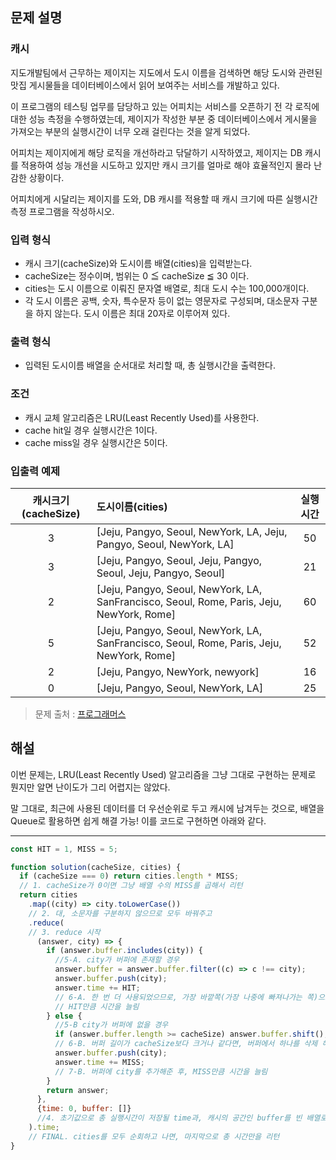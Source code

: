## **문제 설명**
### **캐시**
지도개발팀에서 근무하는 제이지는 지도에서 도시 이름을 검색하면 해당 도시와 관련된 맛집 게시물들을 데이터베이스에서 읽어 보여주는 서비스를 개발하고 있다.   

이 프로그램의 테스팅 업무를 담당하고 있는 어피치는 서비스를 오픈하기 전 각 로직에 대한 성능 측정을 수행하였는데, 제이지가 작성한 부분 중 데이터베이스에서 게시물을 가져오는 부분의 실행시간이 너무 오래 걸린다는 것을 알게 되었다.   

어피치는 제이지에게 해당 로직을 개선하라고 닦달하기 시작하였고, 제이지는 DB 캐시를 적용하여 성능 개선을 시도하고 있지만 캐시 크기를 얼마로 해야 효율적인지 몰라 난감한 상황이다.

어피치에게 시달리는 제이지를 도와, DB 캐시를 적용할 때 캐시 크기에 따른 실행시간 측정 프로그램을 작성하시오.

### **입력 형식**
- 캐시 크기(cacheSize)와 도시이름 배열(cities)을 입력받는다.
- cacheSize는 정수이며, 범위는 0 ≦ cacheSize ≦ 30 이다.
- cities는 도시 이름으로 이뤄진 문자열 배열로, 최대 도시 수는 100,000개이다.
- 각 도시 이름은 공백, 숫자, 특수문자 등이 없는 영문자로 구성되며, 대소문자 구분을 하지 않는다. 도시 이름은 최대 20자로 이루어져 있다.

### **출력 형식**
- 입력된 도시이름 배열을 순서대로 처리할 때, 총 실행시간을 출력한다.
  
### **조건**
- 캐시 교체 알고리즘은 LRU(Least Recently Used)를 사용한다.
- cache hit일 경우 실행시간은 1이다.
- cache miss일 경우 실행시간은 5이다.

### **입출력 예제**
| **캐시크기(cacheSize)** | **도시이름(cities)**                                                                      | **실행시간** |
| :---------------------: | :---------------------------------------------------------------------------------------- | :----------: |
|            3            | [Jeju, Pangyo, Seoul, NewYork, LA, Jeju, Pangyo, Seoul, NewYork, LA]                      |      50      |
|            3            | [Jeju, Pangyo, Seoul, Jeju, Pangyo, Seoul, Jeju, Pangyo, Seoul]                           |      21      |
|            2            | [Jeju, Pangyo, Seoul, NewYork, LA, SanFrancisco, Seoul, Rome, Paris, Jeju, NewYork, Rome] |      60      |
|            5            | [Jeju, Pangyo, Seoul, NewYork, LA, SanFrancisco, Seoul, Rome, Paris, Jeju, NewYork, Rome] |      52      |
|            2            | [Jeju, Pangyo, NewYork, newyork]                                                          |      16      |
|            0            | [Jeju, Pangyo, Seoul, NewYork, LA]                                                        |      25      |


> 문제 출처 : [프로그래머스](https://programmers.co.kr/learn/courses/30/lessons/17680)

## 해설

 이번 문제는, LRU(Least Recently Used) 알고리즘을 그냥 그대로 구현하는 문제로
 뭔지만 알면 난이도가 그리 어렵지는 않았다.

 말 그대로, 최근에 사용된 데이터를 더 우선순위로 두고 캐시에 남겨두는 것으로,
 배열을 Queue로 활용하면 쉽게 해결 가능!
 이를 코드로 구현하면 아래와 같다.

------

```javascript
const HIT = 1, MISS = 5;

function solution(cacheSize, cities) {
  if (cacheSize === 0) return cities.length * MISS;
  // 1. cacheSize가 0이면 그냥 배열 수의 MISS를 곱해서 리턴
  return cities
    .map((city) => city.toLowerCase())
    // 2. 대, 소문자를 구분하지 않으므로 모두 바꿔주고
    .reduce(
    // 3. reduce 시작
      (answer, city) => {
        if (answer.buffer.includes(city)) {
          //5-A. city가 버퍼에 존재할 경우
          answer.buffer = answer.buffer.filter((c) => c !== city);
          answer.buffer.push(city);
          answer.time += HIT;
          // 6-A. 한 번 더 사용되었으므로, 가장 바깥쪽(가장 나중에 빠져나가는 쪽)으로 위치를 바꿔주고
          // HIT만큼 시간을 늘림
        } else {
          //5-B city가 버퍼에 없을 경우
          if (answer.buffer.length >= cacheSize) answer.buffer.shift();
          // 6-B. 버퍼 길이가 cacheSize보다 크거나 같다면, 버퍼에서 하나를 삭제 해버리고
          answer.buffer.push(city);
          answer.time += MISS;
          // 7-B. 버퍼에 city를 추가해준 후, MISS만큼 시간을 늘림
        }
        return answer;
      },
      {time: 0, buffer: []}
      //4. 초기값으로 총 실행시간이 저장될 time과, 캐시의 공간인 buffer를 빈 배열로 선언 및 할당
    ).time;
    // FINAL. cities를 모두 순회하고 나면, 마지막으로 총 시간만을 리턴
}

```